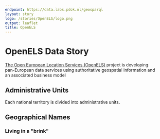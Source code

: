 ```yaml
---
endpoint: https://data.labs.pdok.nl/geosparql
layout: story
logo: /stories/OpenELS/logo.png
output: leaflet
title: OpenELS
---
```


#  OpenELS Data Story 

[The Open European Location Services (OpenELS)](http://openels.eu/about/) project is developing pan-European data services using authoritative geospatial information and an associated business model


## Administrative Units

Each national territory is divided into administrative units. 

<div data-query
     data-query-endpoint="https://data.labs.pdok.nl/geosparql"
     data-query-sparql="au_2nd.rq">
</div>

## Geographical Names

### Living in a "brink"

<div data-query
     data-query-endpoint="https://data.labs.pdok.nl/geosparql"
     data-query-sparql="brink.rq">
</div>
